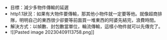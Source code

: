 * 目標：減少多物件傳輸的延遲
* http1.1狀況：如果有大物件要傳輸，那其他小物件就一定要等他。就像超商排隊，明明自己的東西很少卻要等前面買一堆東西的阿婆先結完，浪費時間。
* 解決方式：以幀數、封包數當單位，輪流傳輸，這樣小物件就可以先傳完了。
* ![[Pasted image 20230409113758.png]]